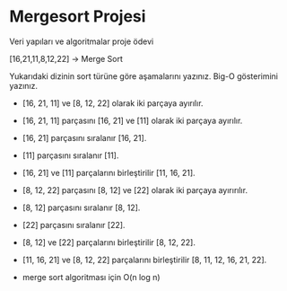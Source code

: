# Mergesort Projesi
Veri yapıları ve algoritmalar proje ödevi

[16,21,11,8,12,22] -> Merge Sort

Yukarıdaki dizinin sort türüne göre aşamalarını yazınız.
Big-O gösterimini yazınız.



* [16, 21, 11] ve [8, 12, 22] olarak iki parçaya ayırılır.
* [16, 21, 11] parçasını [16, 21] ve [11] olarak iki parçaya ayırılır.
* [16, 21] parçasını sıralanır [16, 21].
* [11] parçasını sıralanır [11].
* [16, 21] ve [11] parçalarını birleştirilir [11, 16, 21].
* [8, 12, 22] parçasını [8, 12] ve [22] olarak iki parçaya ayırırılır.
* [8, 12] parçasını sıralanır [8, 12].
* [22] parçasını sıralanır [22].
* [8, 12] ve [22] parçalarını birleştirilir [8, 12, 22].
* [11, 16, 21] ve [8, 12, 22] parçalarını birleştirilir [8, 11, 12, 16, 21, 22].

* merge sort algoritması için O(n log n)
